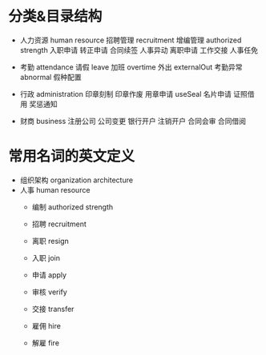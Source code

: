 # 分类&目录结构
  - 人力资源 human resource
      招聘管理 recruitment
      增编管理 authorized strength
      入职申请
      转正申请
      合同续签
      人事异动
      离职申请
      工作交接
      人事任免

  - 考勤 attendance
      请假 leave
      加班 overtime
      外出 externalOut
      考勤异常 abnormal
      假种配置

  - 行政 administration
      印章刻制 
      印章作废
      用章申请  useSeal
      名片申请
      证照借用
      奖惩通知

  - 财商 business
      注册公司
      公司变更
      银行开户
      注销开户
      合同会审
      合同借阅

# 常用名词的英文定义
  - 组织架构 organization architecture
  - 人事 human resource
    - 编制 authorized strength
    - 招聘 recruitment

    - 离职 resign
    - 入职 join
    - 申请 apply
    - 审核 verify
    - 交接 transfer
    - 雇佣 hire
    - 解雇 fire
